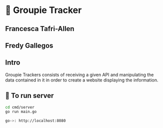 # 🎸 Groupie Tracker

## Francesca Tafri-Allen

## Fredy Gallegos


## Intro

Groupie Trackers consists of receiving a given API and manipulating the data contained in it in order to create a website displaying the information.

## 🚀 To run server

```bash
cd cmd/server
go run main.go

go->: http://localhost:8080
